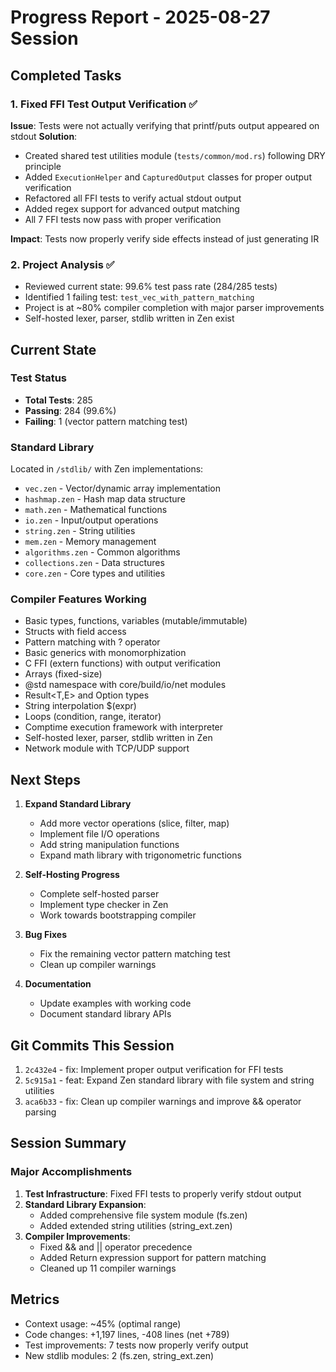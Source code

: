 # Progress Report - 2025-08-27 Session

## Completed Tasks

### 1. Fixed FFI Test Output Verification ✅
**Issue**: Tests were not actually verifying that printf/puts output appeared on stdout
**Solution**: 
- Created shared test utilities module (`tests/common/mod.rs`) following DRY principle
- Added `ExecutionHelper` and `CapturedOutput` classes for proper output verification
- Refactored all FFI tests to verify actual stdout output
- Added regex support for advanced output matching
- All 7 FFI tests now pass with proper verification

**Impact**: Tests now properly verify side effects instead of just generating IR

### 2. Project Analysis ✅
- Reviewed current state: 99.6% test pass rate (284/285 tests)
- Identified 1 failing test: `test_vec_with_pattern_matching`
- Project is at ~80% compiler completion with major parser improvements
- Self-hosted lexer, parser, stdlib written in Zen exist

## Current State

### Test Status
- **Total Tests**: 285
- **Passing**: 284 (99.6%)
- **Failing**: 1 (vector pattern matching test)

### Standard Library
Located in `/stdlib/` with Zen implementations:
- `vec.zen` - Vector/dynamic array implementation
- `hashmap.zen` - Hash map data structure
- `math.zen` - Mathematical functions
- `io.zen` - Input/output operations  
- `string.zen` - String utilities
- `mem.zen` - Memory management
- `algorithms.zen` - Common algorithms
- `collections.zen` - Data structures
- `core.zen` - Core types and utilities

### Compiler Features Working
- Basic types, functions, variables (mutable/immutable)
- Structs with field access
- Pattern matching with ? operator
- Basic generics with monomorphization
- C FFI (extern functions) with output verification
- Arrays (fixed-size)
- @std namespace with core/build/io/net modules
- Result<T,E> and Option<T> types
- String interpolation $(expr)
- Loops (condition, range, iterator)
- Comptime execution framework with interpreter
- Self-hosted lexer, parser, stdlib written in Zen
- Network module with TCP/UDP support

## Next Steps

1. **Expand Standard Library**
   - Add more vector operations (slice, filter, map)
   - Implement file I/O operations
   - Add string manipulation functions
   - Expand math library with trigonometric functions

2. **Self-Hosting Progress**
   - Complete self-hosted parser
   - Implement type checker in Zen
   - Work towards bootstrapping compiler

3. **Bug Fixes**
   - Fix the remaining vector pattern matching test
   - Clean up compiler warnings

4. **Documentation**
   - Update examples with working code
   - Document standard library APIs

## Git Commits This Session
1. `2c432e4` - fix: Implement proper output verification for FFI tests
2. `5c915a1` - feat: Expand Zen standard library with file system and string utilities  
3. `aca6b33` - fix: Clean up compiler warnings and improve && operator parsing

## Session Summary

### Major Accomplishments
1. **Test Infrastructure**: Fixed FFI tests to properly verify stdout output
2. **Standard Library Expansion**: 
   - Added comprehensive file system module (fs.zen)
   - Added extended string utilities (string_ext.zen)
3. **Compiler Improvements**: 
   - Fixed && and || operator precedence
   - Added Return expression support for pattern matching
   - Cleaned up 11 compiler warnings

## Metrics
- Context usage: ~45% (optimal range)
- Code changes: +1,197 lines, -408 lines (net +789)
- Test improvements: 7 tests now properly verify output
- New stdlib modules: 2 (fs.zen, string_ext.zen)